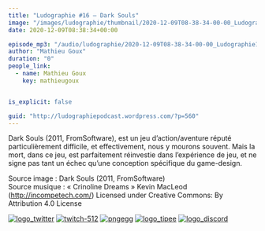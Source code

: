 ```yaml
---
title: "Ludographie #16 – Dark Souls"
image: "/images/ludographie/thumbnail/2020-12-09T08-38-34-00-00_Ludographie16DarkSouls.jpg"
date: 2020-12-09T08:38:34+00:00

episode_mp3: "/audio/ludographie/2020-12-09T08-38-34-00-00_Ludographie16DarkSouls.mp3"
author: "Mathieu Goux"
duration: "0"
people_link: 
  - name: Mathieu Goux
    key: mathieugoux


is_explicit: false

guid: "http://ludographiepodcast.wordpress.com/?p=560"
---
```


<PodcastHeader/>

<!-- ECRIRE LA DESCRIPTION DE L'EPISODE SOUS CETTE LIGNE -->
<p>Dark Souls (2011, FromSoftware), est un jeu d’action/aventure réputé particulièrement difficile, et effectivement, nous y mourons souvent. Mais la mort, dans ce jeu, est parfaitement réinvestie dans l’expérience de jeu, et ne signe pas tant un échec qu’une conception spécifique du game-design.</p>
<p></p>
<p><a href="" rel="nofollow"></a></p>
 
<p>Source image : Dark Souls (2011, FromSoftware)<br>
Source musique : «&nbsp;Crinoline Dreams&nbsp;» Kevin MacLeod (<a title="http://incompetech.com/" href="http://incompetech.com/" rel="nofollow">http://incompetech.com/</a>) Licensed under Creative Commons: By Attribution 4.0 License</p>


<tr>
<td><a href="https://twitter.com/Gouximan" rel="nofollow"><img src="/resources/ludographie/2020-12-09T08-38-34-00-00_Ludographie16DarkSouls/logo_twitter-1.png" alt="logo_twitter"></a></td>
<td><a href="https://www.twitch.tv/mathieugoux" rel="nofollow"><img src="/resources/ludographie/2020-12-09T08-38-34-00-00_Ludographie16DarkSouls/twitch-512-1.png" alt="twitch-512"></a></td>
<td><a href="https://www.youtube.com/user/MattTheFatalifieur/videos" rel="nofollow"><img src="/resources/ludographie/2020-12-09T08-38-34-00-00_Ludographie16DarkSouls/pngegg.png" alt="pngegg"></a></td>
<td><a href="http://fr.tipeee.com/calvinball" rel="nofollow"><img src="/resources/ludographie/2020-12-09T08-38-34-00-00_Ludographie16DarkSouls/logo_tipee-1.png" alt="logo_tipee"></a></td>
<td><a href="https://discord.com/invite/4RnA9v7" rel="nofollow"><img src="/resources/ludographie/2020-12-09T08-38-34-00-00_Ludographie16DarkSouls/logo_discord-1.png" alt="logo_discord"></a></td>
</tr>




